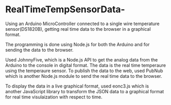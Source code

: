 # RealTimeTempSensorData-
Using an Arduino MicroController connected to a single wire temperature sensor(DS1820B), getting real time data to the browser in a graphical format.

The programming is done using Node.js for both the Arduino and for sending the data to the browser. 

Used JohnnyFive, which is a Node.js API to get the analog data from the Arduino to the console in digital format. The data is the real time temperaure using the temperaure sensor. 
To publish the data to the web, used PubNub which is another Node.js module to send the real time data to the browser. 

To display the data in a live graphical format, used eonc3.js which is another JavaScript library to transform the JSON data to a graphical format for real time visulaization with respect to time.  
